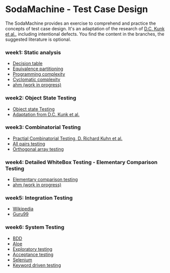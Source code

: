 # SodaMachine - Test Case Design
  
The SodaMachine provides an exercise to comprehend and practice the concepts of test case design.
It's an adaptation of the research of [D.C. Kunk et al.][7], including intentional defects.
You find the content in the branches, the suggested literature is optional.

### week1: Static analysis ###
* [Decision table][1]
* [Equivalence partitioning][2]
* [Programming complexity][3]
* [Cyclomatic complexity][4]
* [ahm (work in progress)][5]

### week2: Object State Testing 
* [Object state Testing][6]
* [Adaptation from D.C. Kunk et al.][7]


### week3: Combinatorial Testing 
* [Practial Combinatorial Testing, D. Richard Kuhn et al.][8]
* [All pairs testing][9]
* [Orthogonal array testing][10]


### week4: Detailed WhiteBox Testing - Elementary Comparison Testing
* [Elementary comparison testing][11]
* [ahm (work in progress)][12]


### week5: Integration Testing
* [Wikipedia][13]
* [Guru99][14]


### week6: System Testing 
* [BDD][15]
* [Aloe][16]
* [Exploratory testing][17]
* [Acceptance testing][18]
* [Selenium][19]
* [Keyword driven testing][20]


[1]: https://en.wikipedia.org/wiki/Decision_table
[2]: https://en.wikipedia.org/wiki/Equivalence_partitioning
[3]: https://en.wikipedia.org/wiki/Programming_complexity
[4]: https://en.wikipedia.org/wiki/Cyclomatic_complexity
[5]: https://github.com/jbloemendal/ahm
[6]: https://en.wikipedia.org/wiki/Object_state_testing
[7]: https://pdfs.semanticscholar.org/c099/37b9d87cf8020fc897b882c412229f5a7c68.pdf
[8]: https://nvlpubs.nist.gov/nistpubs/Legacy/SP/nistspecialpublication800-142.pdf
[9]: https://en.wikipedia.org/wiki/All-pairs_testing
[10]: https://en.wikipedia.org/wiki/Orthogonal_array_testing
[11]: https://en.wikipedia.org/wiki/Elementary_comparison_testing
[12]: https://github.com/jbloemendal/ahm/blob/master/ahm-paper.pdf
[13]: https://en.wikipedia.org/wiki/Integration_testing
[14]: https://www.guru99.com/integration-testing.html
[15]: https://en.wikipedia.org/wiki/Behavior-driven_development
[16]: https://aloe.readthedocs.io/en/latest/index.html#
[17]: https://en.wikipedia.org/wiki/Exploratory_testing
[18]: https://en.wikipedia.org/wiki/Acceptance_testing
[19]: https://en.wikipedia.org/wiki/Selenium_(software)
[20]: https://en.wikipedia.org/wiki/Keyword-driven_testing
